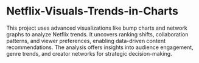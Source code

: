 # Netflix-Visuals-Trends-in-Charts
This project uses advanced visualizations like bump charts and network graphs to analyze Netflix trends. It uncovers ranking shifts, collaboration patterns, and viewer preferences, enabling data-driven content recommendations. The analysis offers insights into audience engagement, genre trends, and creator networks for strategic decision-making.
